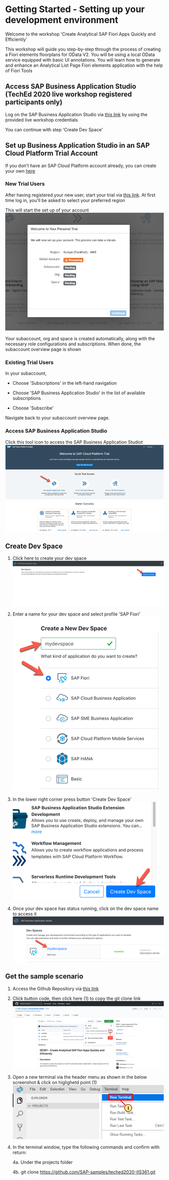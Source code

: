 
# Getting Started - Setting up your development environment

Welcome to the workshop 'Create Analytical SAP Fiori Apps Quickly and Efficiently'

This workshop will guide you step-by-step through the process of creating a Fiori elements floorplans for OData V2. You will be using a local OData service equipped with basic UI annotations. You will learn how to generate and enhance an Analytical List Page Fiori elements application with the help of Fiori Tools

## Access SAP Business Application Studio (TechEd 2020 live workshop registered participants only)

Log on the SAP Business Application Studio via [this link](https://sap-ux-teched.cry10cf.int.applicationstudio.cloud.sap/index.html) by using the provided live workshop credentials

You can continue with step 'Create Dev Space'

## Set up Business Application Studio in an SAP Cloud Platform Trial Account

If you don't have an SAP Cloud Platform account already, you can create your own [here](https://www.sap.com/products/cloud-platform/get-started.html)

### New Trial Users

After having registered your new user, start your trial via [this link](https://account.hanatrial.ondemand.com/register). At first time log in, you'll be asked to select your preferred region

This will start the set up of your account
![Trial Setup](../ex0/images/00_00_0010.png)

Your subaccount, org and space is created automatically, along with the necessary role configurations and subscriptions. When done, the subaccount overview page is shown

### Existing Trial Users

In your subaccount, 

- Choose 'Subscriptions' in the left-hand navigation

- Choose 'SAP Business Application Studio' in the list of available subscriptions

- Choose 'Subscribe'

Navigate back to your subaccount overview page.

### Access SAP Business Application Studio

Click this tool icon to access the SAP Business Application Studiot
![Welcome SCP Trial](../ex0/images/00_00_0020.png)

## Create Dev Space

1. Click here to create your dev space
![Create Dev Space](../ex0/images/00_00_0030.png)

2. Enter a name for your dev space and select profile 'SAP Fiori'
![Select Profile](../ex0/images/00_00_0040.png)

3. In the lower right corner press button 'Create Dev Space'
![confirm](../ex0/images/00_00_0050.png)

4. Once your dev space has status running, click on the dev space name to access it
![enter dev space](../ex0/images/00_00_0060.png)

## Get the sample scenario

1. Access the Github Repository via [this link](https://github.com/SAP-samples/teched2020-IIS361)

2. Click button code, then click here (1) to copy the git clone link
![copy link](../ex0/images/00_00_0070.png)

3. Open a new terminal via the header menu as shown in the below screenshot & click on higlighetd point (1)
![new terminal](../ex0/images/00_00_0080.png)

4. In the terminal window, type the following commands and confirm with return:

    4a. Under the projects folder
    
    4b. git clone https://github.com/SAP-samples/teched2020-IIS361.git
